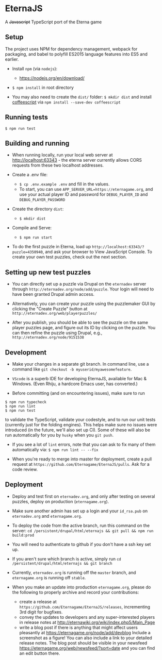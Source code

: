 # EternaJS

A ~~Javascript~~ TypeScript port of the Eterna game

## Setup

The project uses NPM for dependency management, webpack for packaging, and babel to polyfill ES2015 language features into ES5 and earlier.

* Install `npm` (via `nodejs`): 
    - https://nodejs.org/en/download/
* `$ npm install` in root directory

* You may also need to create the `dist/` folder:
`$ mkdir dist` and install [coffeescript](https://coffeescript.org/) via `npm install --save-dev coffeescript`


## Running tests

`$ npm run test`

## Building and running

* When running locally, run your local web server at [http://localhost:63343](http://localhost:63343) - the eterna server currently allows CORS requests from these two localhost addresses.
 
* Create a .env file:
    - `$ cp .env.example .env` and fill in the values. 
    - To start, you can use `APP_SERVER_URL=https://eternagame.org`, and use your actual player ID and password for `DEBUG_PLAYER_ID` and `DEBUG_PLAYER_PASSWORD`
* Create the directory `dist`:
    - `$ mkdir dist`
* Compile and Serve:
    - `$ npm run start`

* To do the first puzzle in Eterna, load up `http://localhost:63343/?puzzle=4350940`, and ask your browser to View JavaScript Console. To create your own test puzzles, check out the next section.

## Setting up new test puzzles
 * You can directly set up a puzzle via Drupal on the `eternadev` server through `http://eternadev.org/node/add/puzzle`. Your login will need to have been granted Drupal admin access.

 * Alternatively, you can create your puzzle using the puzzlemaker GUI by clicking the "Create Puzzle" button at `http://eternadev.org/web/playerpuzzles/`

 * After you publish, you should be able to see the puzzle on the same player puzzles page, and figure out its ID by clicking on the puzzle. You can then refine the puzzle using Drupal, e.g.,  `http://eternadev.org/node/9151538`


## Development
 * Make your changes in a separate git branch. In command line, use a command like `git checkout -b myuserid/myawesomefeature`. 
 
 * `VScode` is a superb IDE for developing EternaJS, available for Mac & Windows. (Even Rhiju, a hardcore Emacs user, has converted.)
  
 * Before committing (and on encountering issues), make sure to run 

```
$ npm run typecheck
$ npm run lint
$ npm run test
``` 

to validate the TypeScript, validate your codestyle, and to run our unit tests (currently just for the folding engines).  This helps make sure no issues were introduced (in the future, we'll also set up CI). Some of these will also be run automatically for you by `husky` when you `git push`.

 * If you see a lot of `lint` errors, note that you can ask to fix many of them automatically via: `$ npm run lint -- --fix`

 * When you're ready to merge into master for deployment, create a pull request at `https://github.com/Eternagame/EternaJS/pulls`. Ask for a code review.

## Deployment

 * Deploy and test first on `eternadev.org`, and only after testing on several puzzles, deploy on production (`eternagame.org`).

 * Make sure another admin has set up a login and your `id_rsa.pub` on `eternadev.org` and `eternagame.org`. 

 * To deploy the code from the active branch, run this command on the server:
`cd /persistent/drupal/html/eternajs && git pull && npm run build:prod`

 * You will need to authenticate to github if you don't have a ssh key set up.

 * If you aren't sure which branch is active, simply run `cd /persistent/drupal/html/eternajs && git branch`

 * Currently, `eternadev.org` is running off the `master` branch, and `eternagame.org` is running off `stable`. 
 
 * When you make an update into production `eternagame.org`, please do the following to properly archive and record your contributions:
     - create a release at `https://github.com/Eternagame/EternaJS/releases`, incrementing 3rd digit for bugfixes.
	 - convey the updates to developers and any super-interested players in release notes at http://eternawiki.org/wiki/index.php5/Main_Page
     - write a blog post if there is anything that might affect users pleasantly at https://eternagame.org/node/add/devblog Include a screenshot as a figure! You can also include a link to your detailed release notes. The blog post should be visible in your newsfeed https://eternagame.org/web/newsfeed/?sort=date and you can find an edit button there.
